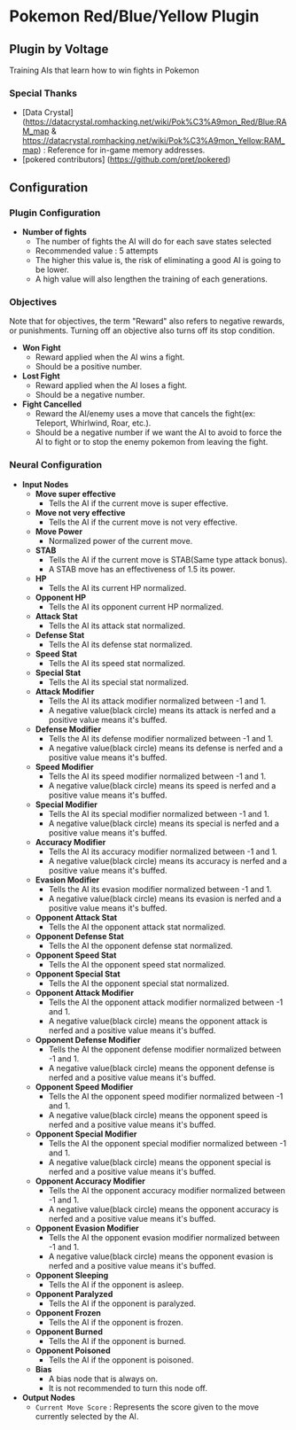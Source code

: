 ﻿# Pokemon Red/Blue/Yellow Plugin
Plugin by Voltage
-------
Training AIs that learn how to win fights in Pokemon

### Special Thanks
* [Data Crystal] (https://datacrystal.romhacking.net/wiki/Pok%C3%A9mon_Red/Blue:RAM_map & https://datacrystal.romhacking.net/wiki/Pok%C3%A9mon_Yellow:RAM_map) : Reference for in-game memory addresses.
* [pokered contributors] (https://github.com/pret/pokered)

## Configuration

### Plugin Configuration
* **Number of fights**
    * The number of fights the AI will do for each save states selected
    * Recommended value : 5 attempts
    * The higher this value is, the risk of eliminating a good AI is going to be lower.
    * A high value will also lengthen the training of each generations.

### Objectives
Note that for objectives, the term "Reward" also refers to negative rewards, or punishments.
Turning off an objective also turns off its stop condition.

* **Won Fight**
    * Reward applied when the AI wins a fight.
    * Should be a positive number.
* **Lost Fight**
    * Reward applied when the AI loses a fight.
    * Should be a negative number.
* **Fight Cancelled**
    * Reward the AI/enemy uses a move that cancels the fight(ex: Teleport, Whirlwind, Roar, etc.).
    * Should be a negative number if we want the AI to avoid to force the AI to fight or to stop the enemy pokemon from leaving the fight.

### Neural Configuration

* **Input Nodes**
    * **Move super effective**
        * Tells the AI if the current move is super effective.
    * **Move not very effective**
        * Tells the AI if the current move is not very effective.
    * **Move Power**
        * Normalized power of the current move.
    * **STAB**
        * Tells the AI if the current move is STAB(Same type attack bonus).
        * A STAB move has an effectiveness of 1.5 its power.
    * **HP**
        * Tells the AI its current HP normalized.
    * **Opponent HP**
        * Tells the AI its opponent current HP normalized.
    * **Attack Stat**
        * Tells the AI its attack stat normalized.
    * **Defense Stat**
        * Tells the AI its defense stat normalized.
    * **Speed Stat**
        * Tells the AI its speed stat normalized.
    * **Special Stat**
        * Tells the AI its special stat normalized.
    * **Attack Modifier**
        * Tells the AI its attack modifier normalized between -1 and 1.
        * A negative value(black circle) means its attack is nerfed and a positive value means it's buffed.
    * **Defense Modifier**
        * Tells the AI its defense modifier normalized between -1 and 1.
        * A negative value(black circle) means its defense is nerfed and a positive value means it's buffed.
    * **Speed Modifier**
        * Tells the AI its speed modifier normalized between -1 and 1.
        * A negative value(black circle) means its speed is nerfed and a positive value means it's buffed.
    * **Special Modifier**
        * Tells the AI its special modifier normalized between -1 and 1.
        * A negative value(black circle) means its special is nerfed and a positive value means it's buffed.
    * **Accuracy Modifier**
        * Tells the AI its accuracy modifier normalized between -1 and 1.
        * A negative value(black circle) means its accuracy is nerfed and a positive value means it's buffed.
    * **Evasion Modifier**
        * Tells the AI its evasion modifier normalized between -1 and 1.
        * A negative value(black circle) means its evasion is nerfed and a positive value means it's buffed.
    * **Opponent Attack Stat**
        * Tells the AI the opponent attack stat normalized.
    * **Opponent Defense Stat**
        * Tells the AI the opponent defense stat normalized.
    * **Opponent Speed Stat**
        * Tells the AI the opponent speed stat normalized.
    * **Opponent Special Stat**
        * Tells the AI the opponent special stat normalized.
    * **Opponent Attack Modifier**
        * Tells the AI the opponent attack modifier normalized between -1 and 1.
        * A negative value(black circle) means the opponent attack is nerfed and a positive value means it's buffed.
    * **Opponent Defense Modifier**
        * Tells the AI the opponent defense modifier normalized between -1 and 1.
        * A negative value(black circle) means the opponent defense is nerfed and a positive value means it's buffed.
    * **Opponent Speed Modifier**
        * Tells the AI the opponent speed modifier normalized between -1 and 1.
        * A negative value(black circle) means the opponent speed is nerfed and a positive value means it's buffed.
    * **Opponent Special Modifier**
        * Tells the AI the opponent special modifier normalized between -1 and 1.
        * A negative value(black circle) means the opponent special is nerfed and a positive value means it's buffed.
    * **Opponent Accuracy Modifier**
        * Tells the AI the opponent accuracy modifier normalized between -1 and 1.
        * A negative value(black circle) means the opponent accuracy is nerfed and a positive value means it's buffed.
    * **Opponent Evasion Modifier**
        * Tells the AI the opponent evasion modifier normalized between -1 and 1.
        * A negative value(black circle) means the opponent evasion is nerfed and a positive value means it's buffed.
    * **Opponent Sleeping**
        * Tells the AI if the opponent is asleep.
    * **Opponent Paralyzed**
        * Tells the AI if the opponent is paralyzed.
    * **Opponent Frozen**
        * Tells the AI if the opponent is frozen.
    * **Opponent Burned**
        * Tells the AI if the opponent is burned.
    * **Opponent Poisoned**
        * Tells the AI if the opponent is poisoned.
    * **Bias**
        * A bias node that is always on.
        * It is not recommended to turn this node off.
* **Output Nodes**
    * `Current Move Score` : Represents the score given to the move currently selected by the AI.
